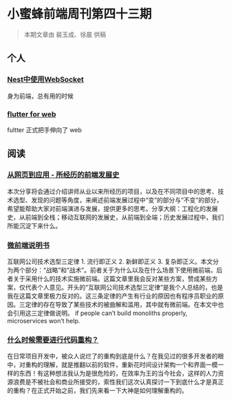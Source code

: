 # 小蜜蜂前端周刊第四十三期

> 本期文章由 裴玉成、徐晨 供稿

## 个人

### [Nest中使用WebSocket](https://shadow88sky.github.io/2019/websocket/)

身为前端，总有用的时候

### [flutter for web](https://www.jianshu.com/p/2f9d86bb507f)

fultter 正式把手伸向了 web

## 阅读

### [从网页到应用 - 所经历的前端发展史](https://mp.weixin.qq.com/s/y1SX8CQmc8WROBrSBGbpgw)

本次分享将会通过介绍讲师从业以来所经历的项目，以及在不同项目中的思考、技术选型、发现的问题等角度，来阐述前端发展过程中“变”的部分与“不变”的部分，希望能帮助大家对前端演进与发展，提供更多的思考。分享大纲：工程化的发展史，从前端到全栈；移动互联网的发展史，从前端到全端；历史发展过程中，我们所能沉淀下来什么。

### [微前端说明书](https://zhuanlan.zhihu.com/p/82051427)

互联网公司技术选型三定律 1. 流行即正义 2. 新鲜即正义 3. 复杂即正义。本文分为两个部分：“战略”和“战术”。前者关于为什么以及在什么场景下使用微前端，后者关于采用什么的技术实施微前端。这篇文章里我会反对某些方案，赞成某些方案，仅代表个人意见。开头的“互联网公司技术选型三定律”是我个人总结的，也是我在这篇文章里极力反对的。这三条定律的产生有行业的原因也有程序员职业的原因。三定律的存在导致了某些技术的被曲解和滥用，其中就有微前端。在本文中也会引用这三定律做说明。 if people can’t build monoliths properly, microservices won’t help.

### [什么时候需要进行代码重构？](https://juejin.im/post/5d6695f051882554e26201d2)

在日常项目开发中，被众人说烂了的重构到底是什么？在我见过的很多开发者的眼中，对重构的理解，就是推翻以前的软件，重新花时间设计架构一个和界面一模一样的东西！有这种想法我认为是很危险的，在效率为王的当今社会，这样的人力资源浪费是不被社会和商业所接受的，索性我们这次认真探讨一下到底什么才是真正的重构？在正式开始之前，我们先来看一下大神是如何理解重构的。
